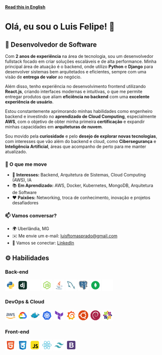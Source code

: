 **[Read this in English](./README_en.md)**

# **Olá, eu sou o Luis Felipe!** 👋

## 🚀 Desenvolvedor de Software

Com **2 anos de experiência** na área de tecnologia, sou um desenvolvedor fullstack focado em criar soluções escaláveis e de alta performance. Minha principal área de atuação é o backend, onde utilizo **Python** e **Django** para desenvolver sistemas bem arquitetados e eficientes, sempre com uma visão de **entrega de valor** ao negócio.

Além disso, tenho experiência no desenvolvimento frontend utilizando **React.js**, criando interfaces modernas e intuitivas, o que me permite entregar produtos que aliam **eficiência no backend** com uma **excelente experiência de usuário**.

Estou constantemente aprimorando minhas habilidades como engenheiro backend e investindo no **aprendizado de Cloud Computing**, especialmente **AWS**, com o objetivo de obter minha primeira **certificação** e expandir minhas capacidades em **arquiteturas de nuvem**.

Sou movido pela **curiosidade** e pelo **desejo de explorar novas tecnologias**, com interesses que vão além do backend e cloud, como **Cibersegurança** e **Inteligência Artificial**, áreas que acompanho de perto para me manter atualizado.

### 🌟 O que me move

- 🎯 **Interesses:** Backend, Arquitetura de Sistemas, Cloud Computing (AWS), IA
- 📚 **Em Aprendizado:** AWS, Docker, Kubernetes, MongoDB, Arquitetura de Software
- ❤️ **Paixões:** Networking, troca de conhecimento, inovação e projetos desafiadores

### 📫 Vamos conversar?

- 🌍 Uberlândia, MG
- ✉️ Me envie um e-mail: <luisftomasprado@gmail.com>
- 🔗 Vamos se conectar: [LinkedIn](https://www.linkedin.com/in/lsstomas)

## ⚙️ Habilidades

<div align="left">
  <div id="backend">
    <h3>Back-end</h3>
    <!-- Python -->
    <a href="https://www.python.org/" target="_blank" rel="noreferrer" style="text-decoration: none; display: inline-block;">
      <img src="icons/python.svg" width="36" height="36" alt="Python">
    </a>
    <!-- Django -->
    <a href="https://www.djangoproject.com/" target="_blank"  rel="noreferrer" style="text-decoration: none;">
      <img src="icons/django.svg" width="36" height="36" alt="Django" />
    </a>
    <!-- Flask -->
    <a href="https://flask.palletsprojects.com/en/3.0.x/" target="_blank" rel="noreferrer" style="text-decoration: none;">
      <img src="icons/flask.svg" width="36" height="36" alt="Flask" />
    </a>
    <!-- Node.js -->
    <a href="https://nodejs.org/pt/" target="_blank" rel="noreferrer" style="text-decoration: none;">
      <img src="icons/node-js.svg" width="36" height="36" alt="NodeJS" />
    </a>
    <!-- Java -->
    <a href="https://www.oracle.com/java/" target="_blank" rel="noreferrer" style="text-decoration: none;">
      <img src="icons/java.svg" width="36" height="36" alt="Java" />
    </a>
    <!-- MySQL -->
    <a href="https://www.mysql.com/" target="_blank" rel="noreferrer" style="text-decoration: none;">
      <img src="icons/mysql.svg" width="36" height="36" alt="MySQL" />
    </a>
    <!-- PostgreSQL -->
    <a href="https://www.postgresql.org/" target="_blank" rel="noreferrer" style="text-decoration: none;">
      <img src="icons/postgresql.svg" width="36" height="36" alt="PostgreSQL" />
    </a>
    <!-- MongoDB -->
    <a href="https://www.mongodb.com/" target="_blank" rel="noreferrer" style="text-decoration: none;">
      <img src="icons/mongodb.svg" width="36" height="36" alt="MongoDB" />
    </a>
    <!-- InfluxDB/InfluxData -->
    <a href="https://www.influxdata.com/" target="_blank" rel="noreferrer" style="text-decoration: none;">
      <img src="icons/influxdb.svg" width="36" height="36" alt="InfluxDB" />
    </a>
  </div>

  <div id="devops">
    <h3>DevOps & Cloud</h3>
    <!-- AWS -->
    <a href="https://aws.amazon.com" target="_blank" rel="noreferrer" style="text-decoration: none;">
      <img src="icons/aws.svg" width="36" height="36" alt="Amazon Web Services" />
    </a>
    <!-- GCP -->
    <a href="https://cloud.google.com/" target="_blank" rel="noreferrer" style="text-decoration: none;">
    <img src="icons/gcp.svg" width="36" height="36" alt="Google Cloud" />
    </a>
    <!-- Docker -->
    <a href="https://www.docker.com/" target="_blank" rel="noreferrer" style="text-decoration: none;">
      <img src="icons/docker.svg" width="36" height="36" alt="Docker" />
    </a>
    <!-- Kubernetes -->
    <a href="https://kubernetes.io/" target="_blank" rel="noreferrer" style="text-decoration: none;">
      <img src="icons/kubernetes.svg" width="36" height="36" alt="Kubernetes" />
    </a>
    <!-- Terraform -->
    <a href="https://www.terraform.io/" target="_blank" rel="noreferrer" style="text-decoration: none;">
      <img src="icons/terraform.svg" width="36" height="36" alt="Terraform" />
    </a>
    <!-- Grafana -->
    <a href="https://grafana.com/" target="_blank" rel="noreferrer" style="text-decoration: none;">
      <img src="icons/grafana.svg" width="36" height="36" alt="Grafana" />
    </a>
    <!-- Linux (Ubuntu, Debian, CentOS) -->
    <a href="https://ubuntu.com/" target="_blank" rel="noreferrer" style="text-decoration: none;">
      <img src="icons/ubuntu.svg" width="36" height="36" alt="Ubuntu" />
    </a>
    <a href="https://www.debian.org/" target="_blank" rel="noreferrer" style="text-decoration: none;">
      <img src="icons/debian.svg" width="36" height="36" alt="Debian" />
    </a>
    <a href="https://www.centos.org/" target="_blank" rel="noreferrer" style="text-decoration: none;">
      <img src="icons/centos.svg" width="36" height="36" alt="CentOS" />
    </a>
  </div>

  <div id="frontend">
    <h3>Front-end</h3>
    <!-- HTML5 -->
    <a href="https://developer.mozilla.org/pt-BR/docs/Web/HTML" target="_blank" rel="noreferrer" style="text-decoration: none;">
      <img src="icons/html5.svg" width="36" height="36" alt="HTML5" />
    </a>
    <!-- CSS3 -->
    <a href="https://developer.mozilla.org/pt-BR/docs/Web/CSS" target="_blank" rel="noreferrer" style="text-decoration: none;">
      <img src="icons/css3.svg" width="36" height="36" alt="CSS3" />
    </a>
    <!-- JavaScript -->
    <a href="https://developer.mozilla.org/en-US/docs/Web/JavaScript" target="_blank" rel="noreferrer" style="text-decoration: none;">
      <img src="icons/javascript.svg" width="36" height="36" alt="JavaScript" />
    </a>
    <!-- React.js -->
    <a href="https://pt-br.legacy.reactjs.org/" target="_blank" rel="noreferrer" style="text-decoration: none;">
      <img src="icons/react.svg" width="36" height="36" alt="React" />
    </a>
    <!-- Tailwind CSS -->
    <a href="https://tailwindcss.com/" target="_blank" rel="noreferrer" style="text-decoration: none;">
      <img src="icons/tailwind.svg" width="36" height="36" alt="TailwindCSS" />
    </a>
    <!-- Bootstrap -->
    <a href="https://getbootstrap.com/" target="_blank" rel="noreferrer" style="text-decoration: none;">
      <img src="icons/bootstrap.svg" width="36" height="36" alt="Bootstrap" />
    </a>
  </div>
</div>
